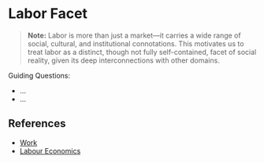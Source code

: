 # Labor Facet

> **Note:** Labor is more than just a market—it carries a wide range of social, cultural, and institutional connotations. This motivates us to treat labor as a distinct, though not fully self-contained, facet of social reality, given its deep interconnections with other domains.

Guiding Questions:

- ...
- ...

## References

- [Work](https://en.wikipedia.org/wiki/Work_(human_activity))
- [Labour Economics](https://en.wikipedia.org/wiki/Labour_economics)
